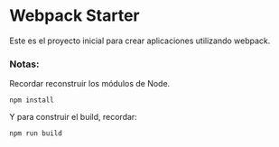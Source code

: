 # Webpack Starter 

Este es el proyecto inicial para crear aplicaciones utilizando webpack. 

### Notas: 
Recordar reconstruir los módulos de Node. 
```
npm install 
```
Y para construir el build, recordar:
```
npm run build
``` 